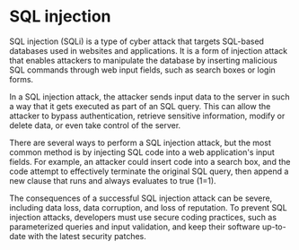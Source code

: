# SQL injection

 SQL injection (SQLi) is a type of cyber attack that targets SQL-based databases used in websites and applications. It is a form of injection attack that enables attackers to manipulate the database by inserting malicious SQL commands through web input fields, such as search boxes or login forms.

In a SQL injection attack, the attacker sends input data to the server in such a way that it gets executed as part of an SQL query. This can allow the attacker to bypass authentication, retrieve sensitive information, modify or delete data, or even take control of the server.

There are several ways to perform a SQL injection attack, but the most common method is by injecting SQL code into a web application's input fields. For example, an attacker could insert code into a search box, and the code attempt to  effectively terminate the original SQL query, then append a new clause that runs and always evaluates to true (1=1).

The consequences of a successful SQL injection attack can be severe, including data loss, data corruption, and loss of reputation. To prevent SQL injection attacks, developers must use secure coding practices, such as parameterized queries and input validation, and keep their software up-to-date with the latest security patches.
